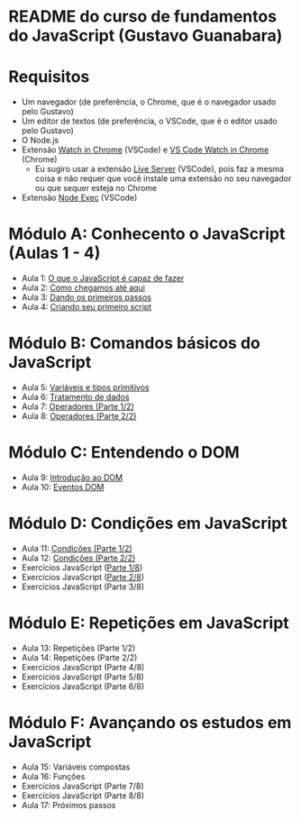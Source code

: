 # README do curso de fundamentos do JavaScript (Gustavo Guanabara)

# Requisitos

- Um navegador (de preferência, o Chrome, que é o navegador usado pelo Gustavo)
- Um editor de textos (de preferência, o VSCode, que é o editor usado pelo Gustavo)
- O Node.js
- Extensão [Watch in Chrome](https://marketplace.visualstudio.com/items?itemName=sneezry.watch-in-chrome) (VSCode) e [VS Code Watch in Chrome](https://chrome.google.com/webstore/detail/vs-code-watch-in-chrome/mmbnmofkiadlcapnmgnkheoadkpeefii) (Chrome)
  - Eu sugiro usar a extensão [Live Server](https://marketplace.visualstudio.com/items?itemName=ritwickdey.LiveServer) (VSCode), pois faz a mesma coisa e não requer que você instale uma extensão no seu navegador ou que sequer esteja no Chrome
- Extensão [Node Exec](https://marketplace.visualstudio.com/items?itemName=miramac.vscode-exec-node) (VSCode)

# Módulo A: Conhecento o JavaScript (Aulas 1 - 4)

- Aula 1: [O que o JavaScript é capaz de fazer](https://github.com/guiemi-learning-center/curso-javascript-guanabara/tree/master/modulo_a#aula-1-o-que-o-javascript-%C3%A9-capaz-de-fazer)
- Aula 2: [Como chegamos até aqui](https://github.com/guiemi-learning-center/curso-javascript-guanabara/tree/master/modulo_a#aula-2-como-chegamos-at%C3%A9-aqui)
- Aula 3: [Dando os primeiros passos](https://github.com/guiemi-learning-center/curso-javascript-guanabara/tree/master/modulo_a#aula-3-dando-os-primeiros-passos)
- Aula 4: [Criando seu primeiro script](https://github.com/guiemi-learning-center/curso-javascript-guanabara/tree/master/modulo_a#aula-4-criando-seu-primeiro-script)

# Módulo B: Comandos básicos do JavaScript

* Aula 5: [Variáveis e tipos primitivos](https://github.com/guiemi-learning-center/curso-javascript-guanabara/tree/master/modulo_b#aula-5-vari%C3%A1veis-e-tipos-primitivos)
* Aula 6: [Tratamento de dados](https://github.com/guiemi-learning-center/curso-javascript-guanabara/tree/master/modulo_b#aula-5-vari%C3%A1veis-e-tipos-primitivos)
* Aula 7: [Operadores (Parte 1/2)](https://github.com/guiemi-learning-center/curso-javascript-guanabara/tree/master/modulo_b#aula-7-operadores-parte-12)
* Aula 8: [Operadores (Parte 2/2)](https://github.com/guiemi-learning-center/curso-javascript-guanabara/tree/master/modulo_b#aula-8-operadores-parte-22)

# Módulo C: Entendendo o DOM

* Aula 9: [Introdução ao DOM](https://github.com/guiemi-learning-center/curso-javascript-guanabara/tree/master/modulo_c#aula-9-introdu%C3%A7%C3%A3o-ao-dom)
* Aula 10: [Eventos DOM](https://github.com/guiemi-learning-center/curso-javascript-guanabara/tree/master/modulo_c#aula-10-eventos-dom)

# Módulo D: Condições em JavaScript

* Aula 11: [Condições (Parte 1/2)](https://github.com/guiemi-learning-center/curso-javascript-guanabara/tree/master/modulo_d#aula-11-condi%C3%A7%C3%B5es-parte-12)
* Aula 12: [Condições (Parte 2/2)](https://github.com/guiemi-learning-center/curso-javascript-guanabara/tree/master/modulo_d#aula-12-condi%C3%A7%C3%B5es-parte-22)
* Exercícios JavaScript ([Parte 1/8](https://github.com/guiemi-learning-center/curso-javascript-guanabara/tree/master/modulo_d#aula-12-exerc%C3%ADcios-javascript-parte-18))
* Exercícios JavaScript ([Parte 2/8](https://github.com/guiemi-learning-center/curso-javascript-guanabara/tree/master/modulo_d#aula-12-exerc%C3%ADcios-javascript-parte-28))
* Exercícios JavaScript (Parte 3/8)

# Módulo E: Repetições em JavaScript

* Aula 13: Repetições (Parte 1/2)
* Aula 14: Repetições (Parte 2/2)
* Exercícios JavaScript (Parte 4/8)
* Exercícios JavaScript (Parte 5/8)
* Exercícios JavaScript (Parte 6/8)

# Módulo F: Avançando os estudos em JavaScript

* Aula 15: Variáveis compostas
* Aula 16: Funções
* Exercícios JavaScript (Parte 7/8)
* Exercícios JavaScript (Parte 8/8)
* Aula 17: Próximos passos





